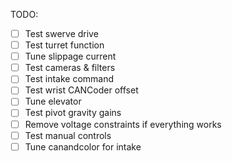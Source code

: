 TODO:

- [ ] Test swerve drive
- [ ] Test turret function
- [ ] Tune slippage current
- [ ] Test cameras & filters
- [ ] Test intake command
- [ ] Test wrist CANCoder offset
- [ ] Tune elevator
- [ ] Test pivot gravity gains
- [ ] Remove voltage constraints if everything works
- [ ] Test manual controls
- [ ] Tune canandcolor for intake
